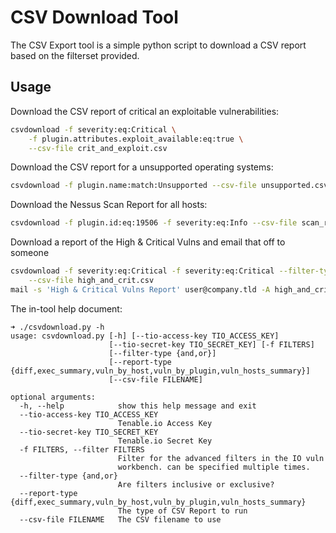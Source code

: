 # CSV Download Tool

The CSV Export tool is a simple python script to download a CSV report based
on the filterset provided.

## Usage

Download the CSV report of critical an exploitable vulnerabilities:

```bash
csvdownload -f severity:eq:Critical \
    -f plugin.attributes.exploit_available:eq:true \
    --csv-file crit_and_exploit.csv
```

Download the CSV report for a unsupported operating systems:

```bash
csvdownload -f plugin.name:match:Unsupported --csv-file unsupported.csv
```

Download the Nessus Scan Report for all hosts:

```bash
csvdownload -f plugin.id:eq:19506 -f severity:eq:Info --csv-file scan_reports.csv
```

Download a report of the High & Critical Vulns and email that off to someone

```bash
csvdownload -f severity:eq:Critical -f severity:eq:Critical --filter-type or \
    --csv-file high_and_crit.csv
mail -s 'High & Critical Vulns Report' user@company.tld -A high_and_crit.csv
```

The in-tool help document:

```
➜ ./csvdownload.py -h
usage: csvdownload.py [-h] [--tio-access-key TIO_ACCESS_KEY]
                      [--tio-secret-key TIO_SECRET_KEY] [-f FILTERS]
                      [--filter-type {and,or}]
                      [--report-type {diff,exec_summary,vuln_by_host,vuln_by_plugin,vuln_hosts_summary}]
                      [--csv-file FILENAME]

optional arguments:
  -h, --help            show this help message and exit
  --tio-access-key TIO_ACCESS_KEY
                        Tenable.io Access Key
  --tio-secret-key TIO_SECRET_KEY
                        Tenable.io Secret Key
  -f FILTERS, --filter FILTERS
                        Filter for the advanced filters in the IO vuln
                        workbench. can be specified multiple times.
  --filter-type {and,or}
                        Are filters inclusive or exclusive?
  --report-type {diff,exec_summary,vuln_by_host,vuln_by_plugin,vuln_hosts_summary}
                        The type of CSV Report to run
  --csv-file FILENAME   The CSV filename to use
```